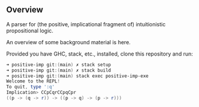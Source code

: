 ## Overview

A parser for (the positive, implicational fragment of) intuitionistic propositional logic.

An overview of some background material is here.

Provided you have GHC, stack, etc., installed, clone this repository and run:

```powershell
➜ positive-imp git:(main) ✗ stack setup
➜ positive-imp git:(main) ✗ stack build
➜ positive-imp git:(main) stack exec positive-imp-exe
Welcome to the REPL!
To quit, type ':q'
Implication> CCpCqrCCpqCpr
((p -> (q -> r)) -> ((p -> q) -> (p -> r)))
```
